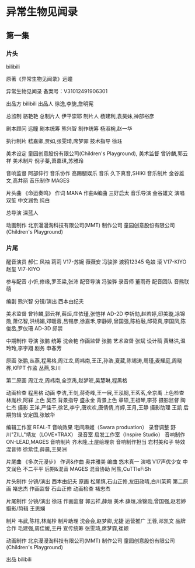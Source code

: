 # 异常生物见闻录

## 第一集

### 片头

bilibili

原著《异常生物见闻录》远瞳

异常生物见闻录
备案号：V31012491906301

出品方  bilibili
出品人  徐逸,李旎,詹明宪

总监制  骆艳艳
总制片人  伊平崇耶
制片人  杨建利,袁昊妹,神部裕彦

剧本顾问  远瞳
剧本统筹  熊兴智
制作统筹  杨淑椀,赵一华

执行制片  嵇嘉卿,贾如,张雯琦,席梦霏
技术指导  徐珏

美术设定  童园创意股份有限公司(Children's Playground),
美术监督  曾钤麟,郭云祥
美术制片  倪子蓁,萧嘉琪,苏雅玲

音响监督 阿部伸行
音乐协作 高踢腿娱乐
音乐 久下真音,SHIKI
音乐制片 金谷雄文,高井丽
音乐制作  MAGES


片头曲  《命运奏鸣》
作词  MANA
作曲&编曲  三好启太
音乐导演  金谷雄文
演唱  双笙
中文润色  纯白

总导演  深蓝人

动画制作  北京漫漫淘科技有限公司(MMT)
制作公司  童园创意股份有限公司(Children's Playground)

### 片尾
醒音演员
郝仁  风袖
莉莉  V17-苏婉
薇薇安  冯骏骅
渡鸦12345  龟娘
滚  V17-KIYO
赵玺  VI7-KIYO

参与配音 小忻,修缘,罗丕梁,张沛
配音导演  冯骏骅
录音师  董雨奇
配音团队  音熊联萌

编剧  熊兴智
分镜/演出  西本由纪夫

美术监督  曾钤麟,郭云祥,薛烜,庄依瑾,张恺祥
AD-2D  李祈勋,赵若婷,印美璇,凃锦勋,萧亿智,洪绣媚,邓暖蓉,吕锡彦,徐嘉禾,李静婷,曾国强,陈柏融,邱荷真,李国凤,陈俊丞,罗仪珊
AD-3D  邱崇

中期制作
导演  张鹏
统筹  沈会艳
作画监督  张鹏
艺术监督  张斌
设计稿  黄琳洪,温玲玲,李宇翔
剧务  申春芳

原画  张鹏,丛燕,程黑格,周江龙,周袆南,王正,孙浩,夏葳,陈锡涛,周瑾,麦耀庭,周晓桦,KFPT
作监  丛燕,朱川

第二原画  周江龙,周袆南,全京禹,赵梦皎,吴慧琳,程黑格

动画检查  程黑格
动画  李洁,王剑,蒋奇峰,王一展,王泓钢,王茗茗,全京禹
上色检查  林胤杪,阿槑
上色  吴杰
背景指导  盛永金
背景上色  章硕,王祖琴,李芬
摄影监督  陶仁杰
摄影  王洋,严佳干,徐艺,李宁,唐欢欢,唐倩倩,肖婷,王月,王静
摄影助理  王凯
后期剪辑  安定国,张敏华

编辑工作室  REAL-T
音响效果  宅间麻姬（Swara produation）
录音调整  野川"ZILL"靖友（LOVE×TRAX）
录音室  启发工作室（Inspire Studio）
音响制作 ON-LEAD,MAGES
音响制片  齐木隆,土屋绘理奈
音响制作担当  岩村美和子
特效混音师  徐紫佳,薛晨,王昊洲

片尾曲  《多次元漫步》
作词&作曲  奥井雅美
编曲  悠木真一
演唱  V17声优少女
中文润色  不二平平
后期&混音  MAGES
混音协助  阿盐,CuTTleFiSh

片头制作
分镜/演出  西本由纪夫
原画  松尾慎,石山正修,友田政晴,白川茉莉
第二原画  褚忠杰
作画监督  石山正修
动画检查  褚忠杰

片尾制作
分镜/演出  徐珏
作画监督  郭云祥,薛烜
美术  薛烜,凃锦勋,曾国强,赵若婷
摄影/剪辑  王思斓

制片  韦武,陈桔,林胤杪
制片助理  沈会会,赵梦卿,尤捷
运营推广  王蓉,邓凯文
品牌合作  毛建强,周佳媛,王丹
宣传统筹  张雯琦,席梦霏,崔颖

动画制作  北京漫漫淘科技有限公司(MMT)
制作公司  童园创意股份有限公司(Children's Playground)

出品  bilibili
